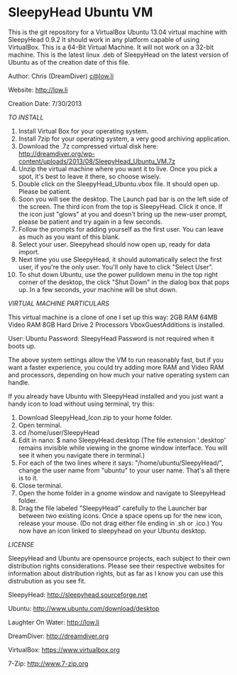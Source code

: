 SleepyHead Ubuntu VM
====================

This is the git repository for a VirtualBox Ubuntu 13.04 virtual machine with SleepyHead 0.9.2  It should work in any platform capable of using VirtualBox.
This is a 64-Bit Virtual Machine. It will not work on a 32-bit machine.
This is the latest linux .deb of SleepyHead on the latest version of Ubuntu as of the creation date of this file.

Author: Chris (DreamDiver) <c@low.li>

Website: http://low.li

Creation Date: 7/30/2013

*TO INSTALL*

1. Install Virtual Box for your operating system.
2. Install 7zip for your operating system, a very good archiving application.
3. Download the .7z compressed virtual disk here: http://dreamdiver.org/wp-content/uploads/2013/08/SleepyHead_Ubuntu_VM.7z
4. Unzip the virtual machine where you want it to live. Once you pick a spot, it's best to leave it there, so choose wisely.
5. Double click on the SleepyHead_Ubuntu.vbox file. It should open up. Please be patient.
6. Soon you will see the desktop. The Launch pad bar is on the left side of the screen. The third icon from the top is SleepyHead. Click it once. If the icon just "glows" at you and doesn't bring up the new-user prompt, please be patient and try again in a few seconds.
7. Follow the prompts for adding yourself as the first user. You can leave as much as you want of this blank.
8. Select your user. Sleepyhead should now open up, ready for data import.
9. Next time you use SleepyHead, it should automatically select the first user, if you're the only user. You'll only have to click "Select User".
10. To shut down Ubuntu, use the power pulldown menu in the top right corner of the desktop, the click "Shut Down" in the dialog box that pops up. In a few seconds, your machine will be shut down.

*VIRTUAL MACHINE PARTICULARS*

This virtual machine is a clone of one I set up this way:
2GB RAM
64MB Video RAM
8GB Hard Drive
2 Processors
VboxGuestAdditions is installed.

User: Ubuntu
Password: SleepyHead
Password is not required when it boots up.

The above system settings allow the VM to run reasonably fast, but if you want a faster experience, you could try adding more RAM and Video RAM and processors, depending on how much your native operating system can handle.

If you already have Ubuntu with SleepyHead installed and you just want a handy icon to load without using terminal, try this:

1. Download SleepyHead_Icon.zip to your home folder.
2. Open terminal.
3. cd /home/user/SleepyHead
4. Edit in nano: $ nano SleepyHead.desktop (The file extension '.desktop' remains invisible while viewing in the gnome window interface. You will see it when you navigate there in terminal.)
5. For each of the two lines where it says: "/home/ubuntu/SleepyHead/", change the user name from "ubuntu" to your user name.
That's all there is to it.
6. Close terminal.
7. Open the home folder in a gnome window and navigate to SleepyHead folder.
8. Drag the file labeled "SleepyHead" carefully to the Launcher bar between two existing icons. Once a space opens up for the new icon, release your mouse. (Do not drag either file ending in .sh or .ico.)
You now have an icon linked to sleepyhead on your Ubuntu desktop.

*LICENSE*

SleepyHead and Ubuntu are opensource projects, each subject to their own distribution rights considerations. Please see their respective websites for information about distribution rights, but as far as I know you can use this distrubution as you see fit.

SleepyHead:
http://sleepyhead.sourceforge.net

Ubuntu:
http://www.ubuntu.com/download/desktop

Laughter On Water:
http://low.li

DreamDiver:
http://dreamdiver.org

VirtualBox:
https://www.virtualbox.org

7-Zip:
http://www.7-zip.org
